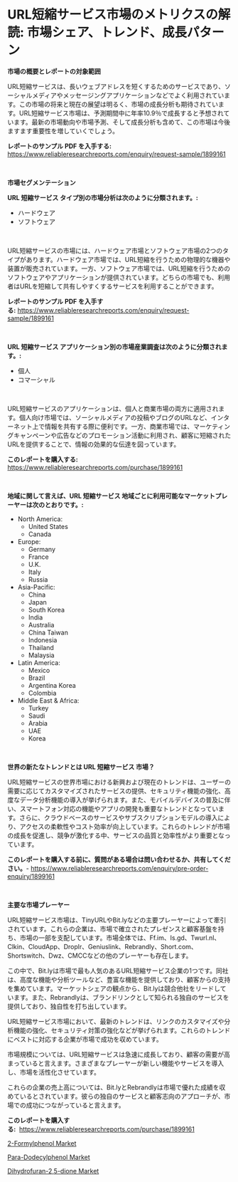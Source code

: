 <p><h1>URL短縮サービス市場のメトリクスの解読: 市場シェア、トレンド、成長パターン</h1></p><p><strong>市場の概要とレポートの対象範囲</strong></p>
<p><p>URL短縮サービスは、長いウェブアドレスを短くするためのサービスであり、ソーシャルメディアやメッセージングアプリケーションなどでよく利用されています。この市場の将来と現在の展望は明るく、市場の成長分析も期待されています。URL短縮サービス市場は、予測期間中に年率10.9％で成長すると予想されています。最新の市場動向や市場予測、そして成長分析も含めて、この市場は今後ますます重要性を増していくでしょう。</p></p>
<p><strong>レポートのサンプル PDF を入手する:</strong> <a href="https://www.reliableresearchreports.com/enquiry/request-sample/1899161">https://www.reliableresearchreports.com/enquiry/request-sample/1899161</a></p>
<p>&nbsp;</p>
<p><strong>市場セグメンテーション</strong></p>
<p><strong>URL 短縮サービス タイプ別の市場分析は次のように分類されます。:</strong></p>
<p><ul><li>ハードウェア</li><li>ソフトウェア</li></ul></p>
<p>&nbsp;</p>
<p><p>URL短縮サービスの市場には、ハードウェア市場とソフトウェア市場の2つのタイプがあります。ハードウェア市場では、URL短縮を行うための物理的な機器や装置が販売されています。一方、ソフトウェア市場では、URL短縮を行うためのソフトウェアやアプリケーションが提供されています。どちらの市場でも、利用者はURLを短縮して共有しやすくするサービスを利用することができます。</p></p>
<p><strong>レポートのサンプル PDF を入手する:</strong>&nbsp;<a href="https://www.reliableresearchreports.com/enquiry/request-sample/1899161">https://www.reliableresearchreports.com/enquiry/request-sample/1899161</a></p>
<p>&nbsp;</p>
<p><strong> URL 短縮サービス アプリケーション別の市場産業調査は次のように分類されます。:</strong></p>
<p><ul><li>個人</li><li>コマーシャル</li></ul></p>
<p>&nbsp;</p>
<p><p>URL短縮サービスのアプリケーションは、個人と商業市場の両方に適用されます。個人向け市場では、ソーシャルメディアの投稿やブログのURLなど、インターネット上で情報を共有する際に便利です。一方、商業市場では、マーケティングキャンペーンや広告などのプロモーション活動に利用され、顧客に短縮されたURLを提供することで、情報の効果的な伝達を図っています。</p></p>
<p><strong>このレポートを購入する:</strong>&nbsp; <a href="https://www.reliableresearchreports.com/purchase/1899161">https://www.reliableresearchreports.com/purchase/1899161</a></p>
<p>&nbsp;</p>
<p><strong>地域に関して言えば、URL 短縮サービス 地域ごとに利用可能なマーケットプレーヤーは次のとおりです。:</strong></p>
<p><ul>
    <li>
        North America:
        <ul>
            <li>United States</li>
            <li>Canada</li>
        </ul>
    </li>
    <li>
        Europe:
        <ul>
            <li>Germany</li>
            <li>France</li>
            <li>U.K.</li>
            <li>Italy</li>
            <li>Russia</li>
        </ul>
    </li>
    <li>
        Asia-Pacific:
        <ul>
            <li>China</li>
            <li>Japan</li>
            <li>South Korea</li>
            <li>India</li>
            <li>Australia</li>
            <li>China Taiwan</li>
            <li>Indonesia</li>
            <li>Thailand</li>
            <li>Malaysia</li>
        </ul>
    </li>
    <li>
        Latin America:
        <ul>
            <li>Mexico</li>
            <li>Brazil</li>
            <li>Argentina Korea</li>
            <li>Colombia</li>
        </ul>
    </li>
    <li>
        Middle East & Africa:
        <ul>
            <li>Turkey</li>
            <li>Saudi</li>
            <li>Arabia</li>
            <li>UAE</li>
            <li>Korea</li>
        </ul>
    </li>
    </ul></p>
<p>&nbsp;</p>
<p><strong>世界の新たなトレンドとは URL 短縮サービス 市場？</strong></p>
<p><p>URL短縮サービスの世界市場における新興および現在のトレンドは、ユーザーの需要に応じてカスタマイズされたサービスの提供、セキュリティ機能の強化、高度なデータ分析機能の導入が挙げられます。また、モバイルデバイスの普及に伴い、スマートフォン対応の機能やアプリの開発も重要なトレンドとなっています。さらに、クラウドベースのサービスやサブスクリプションモデルの導入により、アクセスの柔軟性やコスト効率が向上しています。これらのトレンドが市場の成長を促進し、競争が激化する中、サービスの品質と効率性がより重要となっています。</p></p>
<p><strong>このレポートを購入する前に、質問がある場合は問い合わせるか、共有してください。</strong>- <a href="https://www.reliableresearchreports.com/enquiry/pre-order-enquiry/1899161">https://www.reliableresearchreports.com/enquiry/pre-order-enquiry/1899161</a></p>
<p>&nbsp;</p>
<p><strong>主要な市場プレーヤー</strong></p>
<p><p>URL短縮サービス市場は、TinyURLやBit.lyなどの主要プレーヤーによって牽引されています。これらの企業は、市場で確立されたプレゼンスと顧客基盤を持ち、市場の一部を支配しています。市場全体では、Ff.im、Is.gd、Twurl.nl、Clkin、CloudApp、Droplr、Geniuslink、Rebrandly、Short.com、Shortswitch、Dwz、CMCCなどの他のプレーヤーも存在します。</p><p>この中で、Bit.lyは市場で最も人気のあるURL短縮サービス企業の1つです。同社は、高度な機能や分析ツールなど、豊富な機能を提供しており、顧客からの支持を集めています。マーケットシェアの観点から、Bit.lyは競合他社をリードしています。また、Rebrandlyは、ブランドリンクとして知られる独自のサービスを提供しており、独自性を打ち出しています。</p><p>URL短縮サービス市場において、最新のトレンドは、リンクのカスタマイズや分析機能の強化、セキュリティ対策の強化などが挙げられます。これらのトレンドにベストに対応する企業が市場で成功を収めています。</p><p>市場規模については、URL短縮サービスは急速に成長しており、顧客の需要が高まっていると言えます。さまざまなプレーヤーが新しい機能やサービスを導入し、市場を活性化させています。</p><p>これらの企業の売上高については、Bit.lyとRebrandlyは市場で優れた成績を収めているとされています。彼らの独自のサービスと顧客志向のアプローチが、市場での成功につながっていると言えます。</p></p>
<p><strong>このレポートを購入する:</strong>&nbsp;&nbsp;<a href="https://www.reliableresearchreports.com/purchase/1899161">https://www.reliableresearchreports.com/purchase/1899161</a></p>
<p><p><a href="https://github.com/luckyshygirl/Market-Research-Report-List-3/blob/main/2-formylphenol-market.md">2-Formylphenol Market</a></p><p><a href="https://github.com/markusgodoy/Market-Research-Report-List-2/blob/main/para-dodecylphenol-market.md">Para-Dodecylphenol Market</a></p><p><a href="https://github.com/arionmp/Market-Research-Report-List-2/blob/main/dihydrofuran-25-dione-market.md">Dihydrofuran-2,5-dione Market</a></p></p>